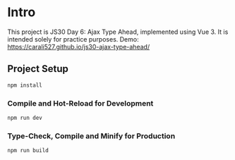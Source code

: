# Intro
This project is JS30 Day 6: Ajax Type Ahead, implemented using Vue 3. It is intended solely for practice purposes.
Demo: https://carali527.github.io/js30-ajax-type-ahead/

## Project Setup

```sh
npm install
```

### Compile and Hot-Reload for Development

```sh
npm run dev
```

### Type-Check, Compile and Minify for Production

```sh
npm run build
```